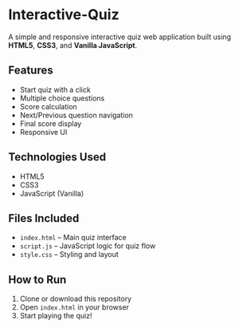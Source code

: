 # Interactive-Quiz

A simple and responsive interactive quiz web application built using **HTML5**, **CSS3**, and **Vanilla JavaScript**.

## Features

- Start quiz with a click
- Multiple choice questions
- Score calculation
- Next/Previous question navigation
- Final score display
- Responsive UI

## Technologies Used

- HTML5
- CSS3
- JavaScript (Vanilla)

## Files Included

- `index.html` – Main quiz interface
- `script.js` – JavaScript logic for quiz flow
- `style.css` – Styling and layout

## How to Run

1. Clone or download this repository
2. Open `index.html` in your browser
3. Start playing the quiz!
